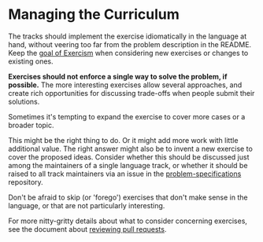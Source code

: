 # Managing the Curriculum

The tracks should implement the exercise idiomatically in the language at hand, without veering too far from the problem description in the README.
Keep the [goal of Exercism][goal] when considering new exercises or changes to existing ones.

**Exercises should not enforce a single way to solve the problem, if possible.** The more interesting exercises allow several approaches, and create rich opportunities for discussing trade-offs when people submit their solutions.

Sometimes it's tempting to expand the exercise to cover more cases or a broader topic.

This might be the right thing to do. Or it might add more work with little additional value. The right answer might also be to invent a new exercise to cover the proposed ideas. Consider whether this should be discussed just among the maintainers of a single language track, or whether it should be raised to all track maintainers via an issue in the [problem-specifications][] repository.

Don't be afraid to skip (or 'forego') exercises that don't make sense in the language, or that are not particularly interesting.

For more nitty-gritty details about what to consider concerning exercises, see the document about [reviewing pull requests](/maintaining-a-track/reviewing-a-pull-request.md).

[problem-specifications]: http://github.com/exercism/problem-specifications
[goal]: /about/goal-of-exercism.md
